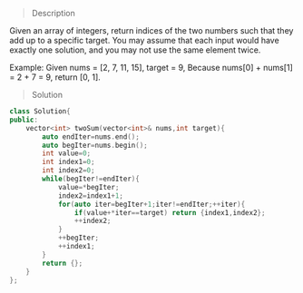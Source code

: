 > Description

Given an array of integers, return indices of the two numbers such that they add up to a specific target.
You may assume that each input would have exactly one solution, and you may not use the same element twice.

Example:
Given nums = [2, 7, 11, 15], target = 9,
Because nums[0] + nums[1] = 2 + 7 = 9,
return [0, 1].

> Solution

```C++
class Solution{
public:
    vector<int> twoSum(vector<int>& nums,int target){
        auto endIter=nums.end();
        auto begIter=nums.begin();
        int value=0;
        int index1=0;
        int index2=0;
        while(begIter!=endIter){
            value=*begIter;
            index2=index1+1;
            for(auto iter=begIter+1;iter!=endIter;++iter){
                if(value+*iter==target) return {index1,index2};
                ++index2;
            }
            ++begIter;
            ++index1;
        }
        return {};
    }
};
```
